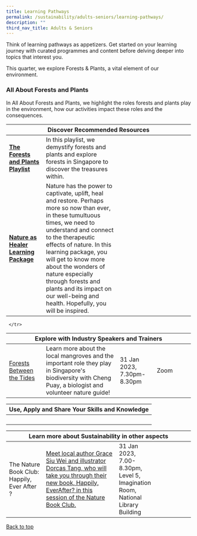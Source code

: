 ```yaml
---
title: Learning Pathways
permalink: /sustainability/adults-seniors/learning-pathways/
description: ""
third_nav_title: Adults & Seniors
---
```

Think of learning pathways as appetizers. Get started on your learning journey with curated programmes and content before delving deeper into topics that interest you.

This quarter, we explore Forests &amp; Plants, a vital element of our environment.
 
<h3 id="All About Forests and Plants" class="margin--bottom--lg"><b>All About Forests and Plants</b></h3>
In All About Forests and Plants, we highlight the roles forests and plants play in the environment, how our activities impact these roles and the consequences. 

<div class="horizontal-scroll margin--bottom--lg">
  <table class="generic-table">
    <thead>
      <tr>
        <th class="is-uppercase has-weight-normal" colspan="4">Discover Recommended Resources</th>
      </tr>
    </thead>
    <tbody>
      <tr>
        <td style="width: 20%;"><a href="/sustainability/adults-seniors/content" target="_blank"><b>The Forests and Plants Playlist</b></a></td>
        <td style="width: 40%;">In this playlist, we demystify forests and plants and explore forests in Singapore to discover the treasures within. </td>
  <td style="width: 20%;"> </td>
  <td style="width: 20%;"> </td>
  </tr>
   <tr>
		<td><a href="/sustainability/adults-seniors/content"><b>Nature as Healer Learning Package</b></a></td>
 <td>Nature has the power to captivate, uplift, heal and restore. Perhaps more so now than ever, in these tumultuous times, we need to understand and connect to the therapeutic effects of nature. In this learning package, you will get to know more about the wonders of nature especially through forests and plants and its impact on our well-being and health. Hopefully, you will be inspired.</td>
        <td></td>
        <td></td>
			</tr>
</tbody>
</table>
</div>

<div class="horizontal-scroll margin--bottom--lg">
<table class="generic-table">
<thead>
<tr>
<th colspan="4" class="is-uppercase has-weight-normal">Explore with Industry Speakers and Trainers</th>
  </tr>
 </thead>
 <tbody>
 <tr>
 <td style="width: 20%;"><a target="_blank" href="https://www.eventbrite.sg/e/516444688967">Forests Between the Tides</a></td>
        <td style="width: 40%;">Learn more about the local mangroves and the important role they play in Singapore's biodiversity with Cheng Puay, a biologist and volunteer nature guide! </td>

<td style="width: 20%;">31 Jan 2023,<br> 7.30pm-8.30pm</td>
<td style="width: 20%;">Zoom</td>
				
     </tr>
</tbody>
</table>
</div>
				 
        
<div class="horizontal-scroll margin--bottom--lg">
	<div class="horizontal-scroll margin--bottom--lg">
  </div><table class="generic-table">
    <thead>
      <tr>
        <th class="is-uppercase has-weight-normal" colspan="4">Use, Apply and Share Your Skills and Knowledge </th>
			</tr>
    </thead>
    <tbody>
      <tr> 
				<td style="width: 20%;"> <b></b></td>
        <td style="width: 40%;">   </td>
        <td style="width: 20%;"><br></td>
        <td style="width: 20%;"></td>		
			</tr>
</tbody>
</table>
</div>

<div class="horizontal-scroll margin--bottom--lg">
  <table class="generic-table">
    <thead>
      <tr>
        <th class="is-uppercase has-weight-normal" colspan="4">Learn more about Sustainability in other aspects</th>
     </tr>
    </thead>
    <tbody>
      <tr>
				<td style="width: 20%;">The Nature Book Club: Happily, Ever After ? </td><td><a href="https://www.eventbrite.sg/e/502435015657&quot;" target="_blank>
        <td style=">Meet local author Grace Siu Wei and illustrator Dorcas Tang, who will take you through their new book, Happily, EverAfter? in this session of the Nature Book Club. <br></a></td>
					<td style="width: 20%;">31 Jan 2023, 7.00-8.30pm, Level 5, Imagination Room, National Library Building</td> 
        <td style="width: 20%;"></td>
      </tr>
   </tbody>
  </table>
</div>

<p class="has-text-right margin--top--xl"><a href="#main-content">Back to top</a></p>